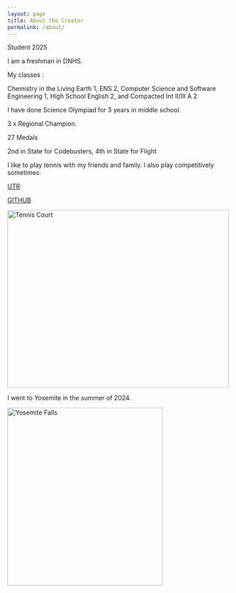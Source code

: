 ```yaml
---
layout: page
title: About the Creator 
permalink: /about/
---
```

Student 2025 


I am a freshman in DNHS. 

My classes :

Chemistry in the Living Earth 1, ENS 2, Computer Science and Software Engineering 1, High School English 2, and Compacted Int II/III A 2

I have done Science Olympiad for 3 years in middle school.

3 x Regional Champion. 

27 Medals

2nd in State for Codebusters, 4th in State for Flight 

I like to play tennis with my friends and family. I also play competitively sometimes.
 
[UTR](https://app.utrsports.net/profiles/4859895)

[GITHUB](https://github.com/Ruhaan-Bansal)


<img src="https://www.tenniscanada.com/wp-content/uploads/2020/02/stock-ball-racquet.jpg" alt="Tennis Court" width="500" height="400">


I went to Yosemite in the summer of 2024.

<img src="https://www.moon.com/wp-content/uploads/2017/07/CA_YosemiteFalls_Maridav-iStock-91716848.jpg" alt="Yosemite Falls" width="350" height="400">


